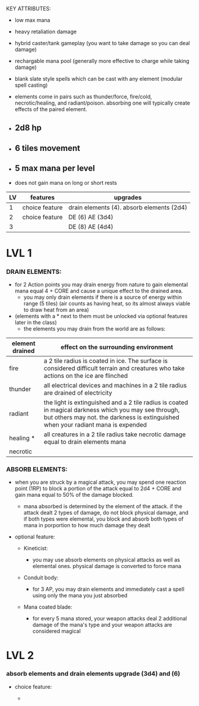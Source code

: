
KEY ATTRIBUTES:
- low max mana
- heavy retaliation damage
- hybrid caster/tank gameplay (you want to take damage so you can deal damage)
- rechargable mana pool (generally more effective to charge while taking damage)
- blank slate style spells which can be cast with any element (modular spell casting)
- elements come in pairs such as thunder/force, fire/cold, necrotic/healing, and radiant/poison. absorbing one will typically create effects of the paired element.

- ## 2d8 hp

- ## 6 tiles movement

- ## 5 max mana per level

- does not gain mana on long or short rests

| LV | features | upgrades|
|---|---|---|
| 1 | choice feature | drain elements (4). absorb elements (2d4)|
| 2 | choice feature | DE (6) AE (3d4) |
| 3 | | DE (8) AE (4d4) |

# LVL 1

### DRAIN ELEMENTS:
- for 2 Action points you may drain energy from nature to gain elemental mana equal 4 + CORE and cause a unique effect to the drained area.
  - you may only drain elements if there is a source of energy within range (5 tiles) (air counts as having heat, so its almost always viable to draw heat from an area)
- (elements with a * next to them must be unlocked via optional features later in the class)
  - the elements you may drain from the world are as follows:

| element drained | effect on the surrounding environment |
|---|---|
| fire | a 2 tile radius is coated in ice. The surface is considered difficult terrain and creatures who take actions on the ice are flinched |
| thunder | all electrical devices and machines in a 2 tile radius are drained of electricity |
| radiant | the light is extinguished and a 2 tile radius is coated in magical darkness which you may see through, but others may not. the darkness is extinguished when your radiant mana is expended |
| healing * | all creatures in a 2 tile radius take necrotic damage equal to drain elements mana |
| necrotic | |

### ABSORB ELEMENTS: 

- when you are struck by a magical attack, you may spend one reaction point (1RP) to block a portion of the attack equal to 2d4 + CORE and gain mana equal to 50% of the damage blocked.
    - mana absorbed is determined by the element of the attack. if the attack dealt 2 types of damage, do not block physical damage, and if both types were elemental, you block and absorb both types of mana in porportion to how much damage they dealt

- optional feature:
  
  - Kineticist:
    - you may use absorb elements on physical attacks as well as elemental ones. physical damage is converted to force mana
  
  - Conduit body:
    - for 3 AP, you may drain elements and immediately cast a spell using only the mana you just absorbed

  - Mana coated blade:
    - for every 5 mana stored, your weapon attacks deal 2 additional damage of the mana's type and your weapon attacks are considered magical
   
# LVL 2

### absorb elements and drain elements upgrade (3d4) and (6)

- choice feature:

  -  



